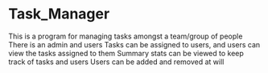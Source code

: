 # Task_Manager
This is a program for managing tasks amongst a team/group of people
There is an admin and users
Tasks can be assigned to users, and users can view the tasks assigned to them
Summary stats can be viewed to keep track of tasks and users
Users can be added and removed at will 
